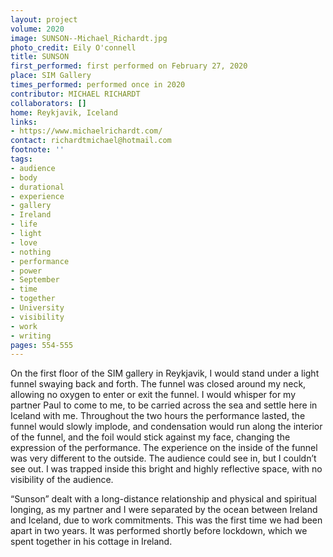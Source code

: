 ```yaml
---
layout: project
volume: 2020
image: SUNSON--Michael_Richardt.jpg
photo_credit: Eily O'connell
title: SUNSON
first_performed: first performed on February 27, 2020
place: SIM Gallery
times_performed: performed once in 2020
contributor: MICHAEL RICHARDT
collaborators: []
home: Reykjavik, Iceland
links:
- https://www.michaelrichardt.com/
contact: richardtmichael@hotmail.com
footnote: ''
tags:
- audience
- body
- durational
- experience
- gallery
- Ireland
- life
- light
- love
- nothing
- performance
- power
- September
- time
- together
- University
- visibility
- work
- writing
pages: 554-555
---
```

On the first floor of the SIM gallery in Reykjavik, I would stand under a light funnel swaying back and forth. The funnel was closed around my neck, allowing no oxygen to enter or exit the funnel. I would whisper for my partner Paul to come to me, to be carried across the sea and settle here in Iceland with me. Throughout the two hours the performance lasted, the funnel would slowly implode, and condensation would run along the interior of the funnel, and the foil would stick against my face, changing the expression of the performance. The experience on the inside of the funnel was very different to the outside. The audience could see in, but I couldn’t see out. I was trapped inside this bright and highly reflective space, with no visibility of the audience.

“Sunson” dealt with a long-distance relationship and physical and spiritual longing, as my partner and I were separated by the ocean between Ireland and Iceland, due to work commitments. This was the first time we had been apart in two years. It was performed shortly before lockdown, which we spent together in his cottage in Ireland.